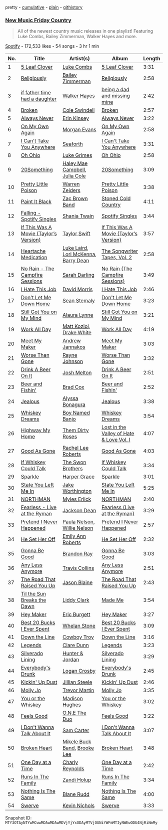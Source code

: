 pretty - [cumulative](/playlists/cumulative/37i9dQZF1DWVn8zvR5ROMB.md) - [plain](/playlists/plain/37i9dQZF1DWVn8zvR5ROMB) - [githistory](https://github.githistory.xyz/mackorone/spotify-playlist-archive/blob/main/playlists/plain/37i9dQZF1DWVn8zvR5ROMB)

### [New Music Friday Country](https://open.spotify.com/playlist/37i9dQZF1DWVn8zvR5ROMB)

> All of the newest country music releases in one playlist! Featuring Luke Combs, Bailey Zimmerman, Walker Hayes and more.

[Spotify](https://open.spotify.com/user/spotify) - 172,533 likes - 54 songs - 3 hr 1 min

| No. | Title | Artist(s) | Album | Length |
|---|---|---|---|---|
| 1 | [5 Leaf Clover](https://open.spotify.com/track/2RbIoEQeXBoJzWt09eitEI) | [Luke Combs](https://open.spotify.com/artist/718COspgdWOnwOFpJHRZHS) | [5 Leaf Clover](https://open.spotify.com/album/6Aa81tDuPFATzb61ZQNTmM) | 3:31 |
| 2 | [Religiously](https://open.spotify.com/track/0ec7EBr0mjWO6J7TRr09bN) | [Bailey Zimmerman](https://open.spotify.com/artist/3win9vGIxFfBRag9S63wwf) | [Religiously](https://open.spotify.com/album/5M1xyJCeOsknHsg8k3yOxI) | 2:58 |
| 3 | [if father time had a daughter](https://open.spotify.com/track/5a8uYmstR1jzXcxj7m0zDC) | [Walker Hayes](https://open.spotify.com/artist/7sKxqpSqbIzphAKAhrqvlf) | [being a dad and missing mine](https://open.spotify.com/album/4kf6OiSKhk7ZIRRnkP4AGA) | 2:42 |
| 4 | [Broken](https://open.spotify.com/track/30nMa90oTf1bRnByWAPvQk) | [Cole Swindell](https://open.spotify.com/artist/1mfDfLsMxYcOOZkzBxvSVW) | [Broken](https://open.spotify.com/album/7eaFOkg9K2iccAFK8mcRZT) | 2:57 |
| 5 | [Always Never](https://open.spotify.com/track/5wEh5jpOSZCZ8QpjKVrjRn) | [Erin Kinsey](https://open.spotify.com/artist/5TtSGhhCPt56x4ZPfg7DFq) | [Always Never](https://open.spotify.com/album/73jpbxXtDJj35UcwjctBdM) | 3:22 |
| 6 | [On My Own Again](https://open.spotify.com/track/3S75Qwx2CglNQclN4ygDsL) | [Morgan Evans](https://open.spotify.com/artist/6fzQ81ouajOEFqCIB9VwrS) | [On My Own Again](https://open.spotify.com/album/7Dey6LRAnUbORRWyu8D7Va) | 2:58 |
| 7 | [I Can't Take You Anywhere](https://open.spotify.com/track/6qy96hXke3U5vSxZe5klYp) | [Seaforth](https://open.spotify.com/artist/1ryJB2bhfYjjIt8kqy4BoG) | [I Can't Take You Anywhere](https://open.spotify.com/album/2p63vg635NT4kQN3amdxRR) | 3:31 |
| 8 | [Oh Ohio](https://open.spotify.com/track/7C6J0ZRMJnkpU3T4XPBUOl) | [Luke Grimes](https://open.spotify.com/artist/7Cezk2wEDBPfYCwEuKum1Y) | [Oh Ohio](https://open.spotify.com/album/7hXB5KdtSNNwns8lMyjkY5) | 2:58 |
| 9 | [20Something](https://open.spotify.com/track/75CBAcsuwlFdLDt7lLzgVc) | [Haley Mae Campbell](https://open.spotify.com/artist/2NDqx1z4TTkFr0QOnk8nX3), [Julia Cole](https://open.spotify.com/artist/48rpE75ZIsnfNFyojfYene) | [20Something](https://open.spotify.com/album/0tIU8Lg0dDr9VhWcDJM12C) | 3:09 |
| 10 | [Pretty Little Poison](https://open.spotify.com/track/2gT2iF1YK5r54A2PDEXVv8) | [Warren Zeiders](https://open.spotify.com/artist/7kplJl06UmldxLKseURAYi) | [Pretty Little Poison](https://open.spotify.com/album/19EncKM5x6aE207IFFUT2M) | 3:38 |
| 11 | [Paint It Black](https://open.spotify.com/track/4lOtL5NGE9JfoyTa4PQ8sx) | [Zac Brown Band](https://open.spotify.com/artist/6yJCxee7QumYr820xdIsjo) | [Stoned Cold Country](https://open.spotify.com/album/2RGLCcJebUVtIIyHeffqSQ) | 4:11 |
| 12 | [Falling \- Spotify Singles](https://open.spotify.com/track/6FHfUzKEh5vR0V3auDHHTW) | [Shania Twain](https://open.spotify.com/artist/5e4Dhzv426EvQe3aDb64jL) | [Spotify Singles](https://open.spotify.com/album/2oVpSWaKdTEDBTvgRgB0cR) | 3:44 |
| 13 | [If This Was A Movie \(Taylor’s Version\)](https://open.spotify.com/track/0kAZ3H6G9Zac4PMpmobMkj) | [Taylor Swift](https://open.spotify.com/artist/06HL4z0CvFAxyc27GXpf02) | [If This Was A Movie \(Taylor’s Version\)](https://open.spotify.com/album/6IZm7NfvWyXp952VF36Z5F) | 3:57 |
| 14 | [Heartache Medication](https://open.spotify.com/track/0zXa43tcaJGH5UMMPHcifz) | [Luke Laird](https://open.spotify.com/artist/68TC0JwoMubeom8X4c7UVI), [Lori McKenna](https://open.spotify.com/artist/1OV5mEATxtVma7fleFaUyl), [Barry Dean](https://open.spotify.com/artist/2W5Gkx39A9UfkcBydnjqd7) | [The Songwriter Tapes, Vol\. 2](https://open.spotify.com/album/2syHeNm83xIpCeIC06n4b8) | 2:58 |
| 15 | [No Rain \- The Campfire Sessions](https://open.spotify.com/track/2w0OuqFWqYHOkkrVzOj43P) | [Sarah Darling](https://open.spotify.com/artist/4WCpgJFxAdAsm4FSD9CAfX) | [No Rain \(The Campfire Sessions\)](https://open.spotify.com/album/6RfDXlD9n7bwTck82cSHJE) | 3:49 |
| 16 | [I Hate This Job](https://open.spotify.com/track/5VEo7eKO1sV1MrIhH4wnTH) | [David Morris](https://open.spotify.com/artist/23Pb3oXBOQj9WEziS6laUW) | [I Hate This Job](https://open.spotify.com/album/72kOJ0K6PpNkP63RGerolc) | 2:46 |
| 17 | [Don't Let Me Down Home](https://open.spotify.com/track/1ELnvNJkxTV0Xv5Z3ixghR) | [Sean Stemaly](https://open.spotify.com/artist/2dZ1l4hWgtbMS0N5T9Oalb) | [Don't Let Me Down Home](https://open.spotify.com/album/2CVLnpTeWgCy9rkgtwLtuI) | 3:23 |
| 18 | [Still Got You on My Mind](https://open.spotify.com/track/1lRj0JwuDAZEpjFA5Gq4ei) | [Alaura Lynne](https://open.spotify.com/artist/3IxcwR6roop7eFUSCygNTA) | [Still Got You on My Mind](https://open.spotify.com/album/6IfYpWXAw22WCC1AhNjwHv) | 3:21 |
| 19 | [Work All Day](https://open.spotify.com/track/58AYCdGT65TuOEkvH91Jgs) | [Matt Koziol](https://open.spotify.com/artist/2FxP1QGYEVLE2pI1TBBDQs), [Drake White](https://open.spotify.com/artist/29ijED2bnnprp2TciAK1aO) | [Work All Day](https://open.spotify.com/album/1vgH8rTyoSLGJeItZrDzkp) | 4:19 |
| 20 | [Meet My Maker](https://open.spotify.com/track/1pMgAV1H7k95tMRZDjOkEJ) | [Andrew Jannakos](https://open.spotify.com/artist/6DAX5iORnv8nsZYYeZqket) | [Meet My Maker](https://open.spotify.com/album/2gAiRQzI62xYl1qrTRh3fI) | 3:03 |
| 21 | [Worse Than Gone](https://open.spotify.com/track/7a0PMim6XfCz44p9CXGMef) | [Rayne Johnson](https://open.spotify.com/artist/3Zo19GTbgk9V6yCLrIfsxt) | [Worse Than Gone](https://open.spotify.com/album/19On2Q8HRB5G727kA8FNh2) | 3:32 |
| 22 | [Drink A Beer On It](https://open.spotify.com/track/52KXAyUmp1TlCQPPseoIUS) | [Josh Melton](https://open.spotify.com/artist/5l5SDQs2xyEidWQOw3ro6T) | [Drink A Beer On It](https://open.spotify.com/album/5J5R67kjUVgGZHx7sa6j4i) | 2:51 |
| 23 | [Beer and Fishin'](https://open.spotify.com/track/2X4tiYAiMhvwOXIQXjNkyk) | [Brad Cox](https://open.spotify.com/artist/3qmULKoT46nNsyXHZk6fbM) | [Beer and Fishin'](https://open.spotify.com/album/1EpFGwrI0vUVf7YPhUgZCe) | 2:52 |
| 24 | [Jealous](https://open.spotify.com/track/6llXHyRmZtgyNsr5iYJ6UN) | [Alyssa Bonagura](https://open.spotify.com/artist/31P1IMaJH0mI1pvB9jATHB) | [Jealous](https://open.spotify.com/album/7Gniaa6vapjRVyQpLJiceG) | 3:38 |
| 25 | [Whiskey Dreams](https://open.spotify.com/track/4Je68rWD8HNZPNoCaqEFiC) | [Boy Named Banjo](https://open.spotify.com/artist/4muVBshUHExGQvQlNnKRW5) | [Whiskey Dreams](https://open.spotify.com/album/5QUHkkTFjD7YVnyvPhIf97) | 3:54 |
| 26 | [Highway My Home](https://open.spotify.com/track/3i0u7Nru0jXKgn3EGzlUDm) | [Them Dirty Roses](https://open.spotify.com/artist/6n9Ciz68f2aZF98RAdshe6) | [Lost in the Valley of Hate & Love Vol\. I](https://open.spotify.com/album/66FdUWpsGaziwlkZivqOUP) | 4:07 |
| 27 | [Good As Gone](https://open.spotify.com/track/4JKX2CIzoGBkuzqwGuIliI) | [Rachel Lee Roberts](https://open.spotify.com/artist/4IkIQH1H6uomyGgjpABSaz) | [Good As Gone](https://open.spotify.com/album/2OfHIL7mKK7M57AStY5tTg) | 4:03 |
| 28 | [If Whiskey Could Talk](https://open.spotify.com/track/3avDzXBWWMw33H3al49LQE) | [The Swon Brothers](https://open.spotify.com/artist/1nf0nRF0W4ybnJdda00pKY) | [If Whiskey Could Talk](https://open.spotify.com/album/7ykEz7XpQ1S8aahnykSHY4) | 3:34 |
| 29 | [Sparkle](https://open.spotify.com/track/4JzDjc6fZH30lB4dIZWvlA) | [Harper Grace](https://open.spotify.com/artist/0iFBiDNiS0JpYjIrj2lsA5) | [Sparkle](https://open.spotify.com/album/7zTwU1TyIM0RgiWIvDkTMp) | 3:01 |
| 30 | [State You Left Me In](https://open.spotify.com/track/4wU7mkrYRl8FJe0zsDhS2W) | [Jake Worthington](https://open.spotify.com/artist/40v31oiMOaz7dorFhevJRp) | [State You Left Me In](https://open.spotify.com/album/3FWfYCQli8A63gkKDs0wNd) | 5:25 |
| 31 | [NORTHMAN](https://open.spotify.com/track/5kvQDa8LvGBLKLDBkdGejh) | [Myles Erlick](https://open.spotify.com/artist/66j659Hro81qoa1vgG75Ae) | [NORTHMAN](https://open.spotify.com/album/7HFl8mhxXbVTQWEyubpQ8J) | 2:40 |
| 32 | [Fearless \- Live at the Ryman](https://open.spotify.com/track/1hiQP0kbiEOzSc7yobvGhk) | [Jackson Dean](https://open.spotify.com/artist/0VkWDV0Bfd0EkXvaKAXUTl) | [Fearless \(Live at the Ryman\)](https://open.spotify.com/album/6OkN4XKlYVqsetFu6GIAwR) | 3:29 |
| 33 | [Pretend I Never Happened](https://open.spotify.com/track/4Bh3nYfkTt9XqgsGRsu0ml) | [Paula Nelson](https://open.spotify.com/artist/5uhowxcNLDhc0qsmXWaOHV), [Willie Nelson](https://open.spotify.com/artist/5W5bDNCqJ1jbCgTxDD0Cb3) | [Pretend I Never Happened](https://open.spotify.com/album/0vys3fo6LofJX8mhyBVgZi) | 2:57 |
| 34 | [He Set Her Off](https://open.spotify.com/track/4mJVMoNIfhUkxIOHfmhSsA) | [Emily Ann Roberts](https://open.spotify.com/artist/4ZuggB1YawAAZOBL4pI9J8) | [He Set Her Off](https://open.spotify.com/album/4W3FLNoUfbIB4Jo1uj9889) | 2:32 |
| 35 | [Gonna Be Good](https://open.spotify.com/track/1Y06i3SzSfRpKrhrNJZHRR) | [Brandon Ray](https://open.spotify.com/artist/7uOj7ISCtmaA0BctMszzAw) | [Gonna Be Good](https://open.spotify.com/album/55ReqVh4kx3F38quxtZOUl) | 3:03 |
| 36 | [Any Less Anymore](https://open.spotify.com/track/2WCXsGBEmDyOlomsKmX0ei) | [Travis Collins](https://open.spotify.com/artist/1hB4sZ49ocIuwxPEBIV35m) | [Any Less Anymore](https://open.spotify.com/album/0XvYe5UOAfulMDxPyjZskZ) | 2:51 |
| 37 | [The Road That Raised You Up](https://open.spotify.com/track/4lJDgAKRd1wSgCsWJQpS40) | [Jason Blaine](https://open.spotify.com/artist/4k4DTNqE48dzmwOQU8PaKQ) | [The Road That Raised You Up](https://open.spotify.com/album/6acQG081MFsI65yjFgbJgJ) | 2:43 |
| 38 | [Til the Sun Breaks the Dawn](https://open.spotify.com/track/2qK3Bp4Cw1VPsjBppqSWCi) | [Liddy Clark](https://open.spotify.com/artist/5TFWfcZSH39BwHbxpsn1UJ) | [Made Me](https://open.spotify.com/album/08qM3GuAscJwv4sHzw2Kvk) | 3:54 |
| 39 | [Hey Maker](https://open.spotify.com/track/65hiVU6OeQfWKnsQuF92F0) | [Eric Burgett](https://open.spotify.com/artist/0XDSGQH1ejpL2C42Sady10) | [Hey Maker](https://open.spotify.com/album/5VP40zbKYVw1Dgqo1omzzj) | 3:27 |
| 40 | [Best 20 Bucks I Ever Spent](https://open.spotify.com/track/4DDiL8gEZZT6ynbURCMzeF) | [Whelan Stone](https://open.spotify.com/artist/2BpNHVNRV8JeNrfJGt1fFW) | [Best 20 Bucks I Ever Spent](https://open.spotify.com/album/1XzfHMz0gQd9iUo4HbvHlt) | 3:09 |
| 41 | [Down the Line](https://open.spotify.com/track/4ge5naXQOF7Hx67YKTOe3I) | [Cowboy Troy](https://open.spotify.com/artist/3Rd3kr9QoBdHGjD1Hk0tkj) | [Down the Line](https://open.spotify.com/album/3Qx0dMVsJrWv7Atpxe3Ag1) | 3:16 |
| 42 | [Legends](https://open.spotify.com/track/5jaysNDjBphwybJFD1CqHQ) | [Clare Dunn](https://open.spotify.com/artist/2VDsDEKCdNm7c7Ve43Z9gw) | [Legends](https://open.spotify.com/album/4CoRUjefMfrTv4gtr8GdSc) | 3:23 |
| 43 | [Silverado Lining](https://open.spotify.com/track/4dy1hEhzKDhmLq6IqNqq7x) | [Hunter & Jordan](https://open.spotify.com/artist/1jXNRIUmYp5nKQ96Szehou) | [Silverado Lining](https://open.spotify.com/album/48FTjE8tP8tNXzQCTKq9P8) | 3:29 |
| 44 | [Everybody's Drunk](https://open.spotify.com/track/1W4CbLtcebDtRAMY0d8g8b) | [Logan Crosby](https://open.spotify.com/artist/7FUAyXZ6S06Vr6HzCqGK5Q) | [Everybody's Drunk](https://open.spotify.com/album/5sw57b02D4HFM8MaS2epC9) | 2:45 |
| 45 | [Kickin' Up Dust](https://open.spotify.com/track/4c1e0w7Yo0PPsjrho2tfig) | [Jillian Steele](https://open.spotify.com/artist/0pkLsR4G0gWsY5OyIXuXQz) | [Kickin' Up Dust](https://open.spotify.com/album/5crblAq0bWbSFBIhQyQAAG) | 2:46 |
| 46 | [Molly Jo](https://open.spotify.com/track/63vsr6jLcrtm2sElhFiK69) | [Trevor Martin](https://open.spotify.com/artist/1FeE27dT4UOntdjYV9uUgt) | [Molly Jo](https://open.spotify.com/album/4PCuBPK0WKjSuNFtun3Pi1) | 3:35 |
| 47 | [You or the Whiskey](https://open.spotify.com/track/5hMjynxmhkc3PZAxMYnbk5) | [Madison Hughes](https://open.spotify.com/artist/03rZGNLcaUYnzsTxlXpJ3F) | [You or the Whiskey](https://open.spotify.com/album/3NqTDTZn3V0Q7aGN4Dr1fP) | 3:02 |
| 48 | [Feels Good](https://open.spotify.com/track/2jo03Xye2gMAb9xa795NaY) | [O.N.E The Duo](https://open.spotify.com/artist/4sIPNUYiz7FcZBx1oHuMHe) | [Feels Good](https://open.spotify.com/album/7igaDNN7SCRa0xkjt31Lrd) | 3:22 |
| 49 | [I Don't Wanna Talk About It](https://open.spotify.com/track/5f3u7oZoCfEWAAGhClUC3P) | [Sam Carter](https://open.spotify.com/artist/4TDFCfBkOxwM1cMvRXt4Wc) | [I Don't Wanna Talk About It](https://open.spotify.com/album/4ZBIlmL7Pn2nclNhvGuTD4) | 3:07 |
| 50 | [Broken Heart](https://open.spotify.com/track/69A8GBczOVZC1Uv28pBWoc) | [Mikele Buck Band](https://open.spotify.com/artist/3kiJtUXIOKuZ8qz44zEHeN), [Brooke Lee](https://open.spotify.com/artist/5AoRB4LOboMoavWo4euu1X) | [Broken Heart](https://open.spotify.com/album/1Bw3hOlriK9ARxP3DwWkD0) | 3:48 |
| 51 | [One Day at a Time](https://open.spotify.com/track/2rd29sYMlYgycH03LXIzIv) | [Charly Reynolds](https://open.spotify.com/artist/0Qn2b5t1GBKkYDmtORH1Yp) | [One Day at a Time](https://open.spotify.com/album/0UNBuEz2mSdly9tkBbTyem) | 2:42 |
| 52 | [Runs In The Family](https://open.spotify.com/track/2u6yBYZPPzr7qbZf5sOG3W) | [Zandi Holup](https://open.spotify.com/artist/4nDqdCi31TxVG3j6cyMQtR) | [Runs In The Family](https://open.spotify.com/album/2CYrHnYYABG63FCsNkumz3) | 3:34 |
| 53 | [Nothing Is The Same](https://open.spotify.com/track/1efgevxTxE245A7Trqo4Qt) | [Blane Rudd](https://open.spotify.com/artist/5RE1D7Dj0jwZOgbPw08HBq) | [Nothing Is The Same](https://open.spotify.com/album/4Cjlao0AQZA2yTp4PGipm6) | 4:00 |
| 54 | [Swerve](https://open.spotify.com/track/2vGmYHsH37W53xPmW973fs) | [Kevin Nichols](https://open.spotify.com/artist/0Dxxyu2C5xNLuRz0M4VmQs) | [Swerve](https://open.spotify.com/album/1pnI858I3rBB1iE1Kn83zA) | 3:33 |

Snapshot ID: `MTY3OTAyNTYwMCwwMDAwMDAwMDVjYjYxODAyMTVjOGNiYWFmMTIyNWEwODU4NjRiNmMy`
